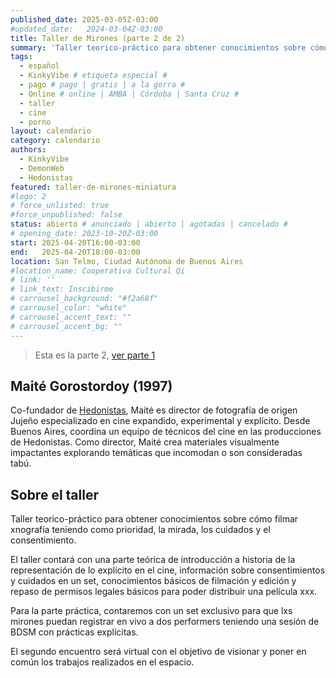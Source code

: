 ```yaml
---
published_date: 2025-03-05Z-03:00
#updated_date:   2024-03-04Z-03:00
title: Taller de Mirones (parte 2 de 2)
summary: 'Taller teorico-práctico para obtener conocimientos sobre cómo filmar pornografía teniendo como prioridad, la mirada, los cuidados y el consentimiento. (CUPOS LIMITADOS)'
tags:
  - español
  - KinkyVibe # etiqueta especial #
  - pago # pago | gratis | a la gorra #
  - Online # online | AMBA | Córdoba | Santa Cruz #
  - taller
  - cine
  - porno
layout: calendario
category: calendario
authors:
  - KinkyVibe
  - DemonWeb
  - Hedonistas
featured: taller-de-mirones-miniatura
#logo: 2
# force_unlisted: true
#force_unpublished: false
status: abierto # anunciado | abierto | agotadas | cancelado #
# opening_date: 2023-10-20Z-03:00
start: 2025-04-20T16:00-03:00
end:   2025-04-20T18:00-03:00
location: San Telmo, Ciudad Autónoma de Buenos Aires
#location_name: Cooperativa Cultural Qi
# link: ''
# link_text: Inscibirme
# carrousel_background: "#f2a68f"
# carrousel_color: "white"
# carrousel_accent_text: ""
# carrousel_accent_bg: ""
---
```

> Esta es la parte 2, [ver parte 1](/calendario/taller-de-mirones-2025-03)

## Maité Gorostordoy (1997)

Co-fundador de [Hedonistas](www.hdn.com.ar), Maité es director de fotografía de origen Jujeño especializado en cine expandido, experimental y explícito. Desde Buenos Aires, coordina un equipo de técnicos del cine en las producciones de Hedonistas. Como director, Maité crea materiales visualmente impactantes explorando temáticas que incomodan o son consideradas tabú. 

## Sobre el taller

Taller teorico-práctico para obtener conocimientos sobre cómo filmar xnografía teniendo como prioridad, la mirada, los cuidados y el consentimiento. 

El taller contará con una parte teórica de introducción a historia de la representación de lo explícito en el cine, información sobre consentimientos y cuidados en un set, conocimientos básicos de filmación y edición y repaso de permisos legales básicos para poder distribuir una película xxx. 

Para la parte práctica, contaremos con un set exclusivo para que lxs mirones puedan registrar en vivo a dos performers teniendo una sesión de BDSM con prácticas explícitas.

El segundo encuentro será virtual con el objetivo de visionar y poner en común los trabajos realizados en el espacio.


